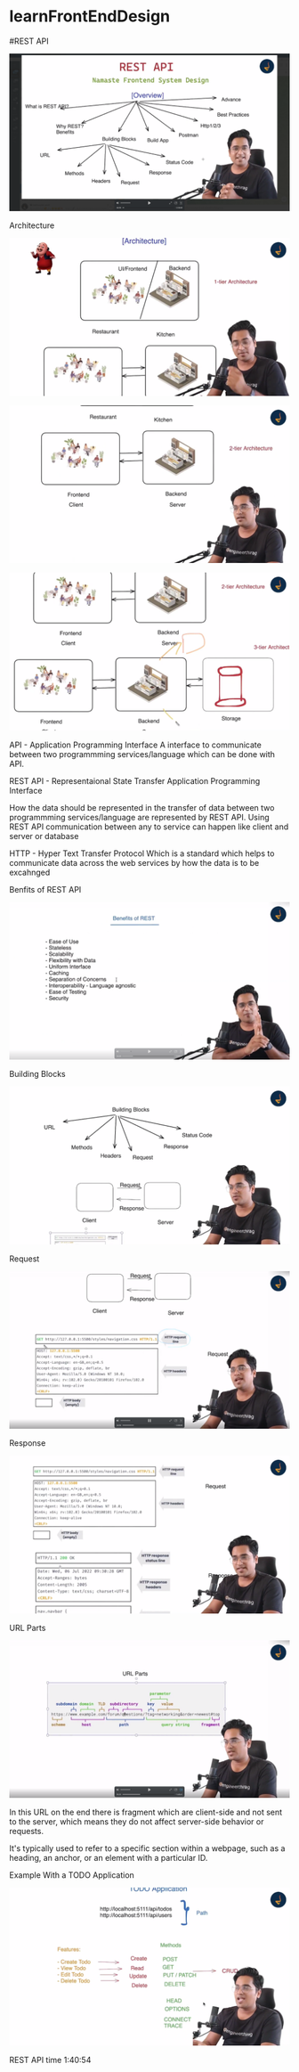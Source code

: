 # learnFrontEndDesign

#REST API 

![Overview About REST API](images/1.png)

Architecture

![1st Tier](image.png)  

![2nd Tier](image-1.png)
 
![3 Tier](image-2.png)

API - Application Programming Interface
     A interface to communicate between two programmming services/language which can be done with API.

REST API - Representaional State Transfer Application Programming Interface

How the data should be represented in the transfer of data between two programmming services/language are represented
by REST API.
Using REST API communication between any to service can happen like client and server or database

HTTP - Hyper Text Transfer Protocol 
Which is a standard which helps to communicate data across the web services by how the data is to be excahnged



Benfits of REST API

![Benfits](image-3.png)

Building Blocks 

![Figure](image-4.png)

Request 

![Request details](image-5.png)

Response  

![Response details](image-6.png)


URL Parts 

![Parts](image-7.png)

In this URL on the end there is fragment which  are client-side and not sent to the server,
which means they do not affect server-side behavior or requests.

It's typically used to refer to a specific section within a webpage, such as a heading, an anchor, or an element with a particular ID. 

Example With a TODO Application

![EG:-](image-8.png)

REST API time 1:40:54